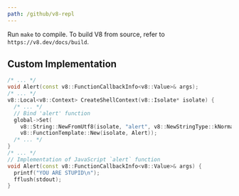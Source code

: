```yaml
---
path: /github/v8-repl
---
```

Run `make` to compile.
To build V8 from source, refer to `https://v8.dev/docs/build`.
## Custom Implementation
```cpp
/* ... */
void Alert(const v8::FunctionCallbackInfo<v8::Value>& args);
/* ... */
v8::Local<v8::Context> CreateShellContext(v8::Isolate* isolate) {
  /* ... */
  // Bind 'alert' function
  global->Set(
    v8::String::NewFromUtf8(isolate, "alert", v8::NewStringType::kNormal.ToLocalChecked(),
    v8::FunctionTemplate::New(isolate, Alert));
  /* ... */
}
/* ... */
// Implementation of JavaScript `alert` function
void Alert(const v8::FunctionCallbackInfo<v8::Value>& args) {
  printf("YOU ARE STUPID\n");
  fflush(stdout);
}
```
